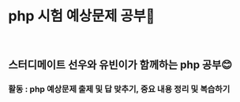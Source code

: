 # php 시험 예상문제 공부💙 <br>
<br>
<h2> 스터디메이트 선우와 유빈이가 함께하는 php 공부😊 </h2>
<h3> 활동 : php 예상문제 출제 및 답 맞추기, 중요 내용 정리 및 복습하기 </h3>
